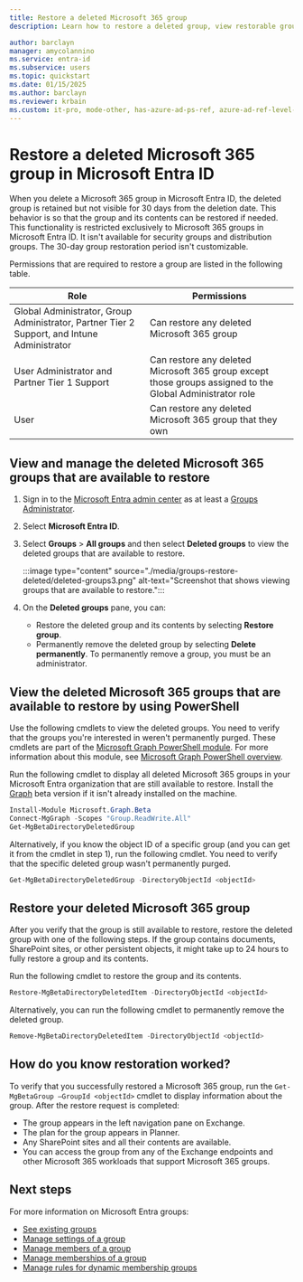 ```yaml
---
title: Restore a deleted Microsoft 365 group
description: Learn how to restore a deleted group, view restorable groups, and permanently delete a group in Microsoft Entra ID.

author: barclayn
manager: amycolannino
ms.service: entra-id
ms.subservice: users
ms.topic: quickstart
ms.date: 01/15/2025
ms.author: barclayn
ms.reviewer: krbain
ms.custom: it-pro, mode-other, has-azure-ad-ps-ref, azure-ad-ref-level-one-done
---
```

# Restore a deleted Microsoft 365 group in Microsoft Entra ID

When you delete a Microsoft 365 group in Microsoft Entra ID, the deleted group is retained but not visible for 30 days from the deletion date. This behavior is so that the group and its contents can be restored if needed. This functionality is restricted exclusively to Microsoft 365 groups in Microsoft Entra ID. It isn't available for security groups and distribution groups. The 30-day group restoration period isn't customizable.

Permissions that are required to restore a group are listed in the following table.

Role | Permissions
--------- | ---------
Global Administrator, Group Administrator, Partner Tier 2 Support, and Intune Administrator | Can restore any deleted Microsoft 365 group
User Administrator and Partner Tier 1 Support | Can restore any deleted Microsoft 365 group except those groups assigned to the Global Administrator role
User | Can restore any deleted Microsoft 365 group that they own

## View and manage the deleted Microsoft 365 groups that are available to restore

1. Sign in to the [Microsoft Entra admin center](https://entra.microsoft.com) as at least a [Groups Administrator](~/identity/role-based-access-control/permissions-reference.md#groups-administrator).
1. Select **Microsoft Entra ID**.
1. Select **Groups** > **All groups** and then select **Deleted groups** to view the deleted groups that are available to restore.

   :::image type="content" source="./media/groups-restore-deleted/deleted-groups3.png" alt-text="Screenshot that shows viewing groups that are available to restore.":::

1. On the **Deleted groups** pane, you can:

   - Restore the deleted group and its contents by selecting **Restore group**.
   - Permanently remove the deleted group by selecting **Delete permanently**. To permanently remove a group, you must be an administrator.

## View the deleted Microsoft 365 groups that are available to restore by using PowerShell

Use the following cmdlets to view the deleted groups. You need to verify that the groups you're interested in weren't permanently purged. These cmdlets are part of the [Microsoft Graph PowerShell module](/powershell/microsoftgraph/installation?view=graph-powershell-1.0&preserve-view=true). For more information about this module, see [Microsoft Graph PowerShell overview](/powershell/microsoftgraph/overview?view=graph-powershell-1.0&preserve-view=true).

Run the following cmdlet to display all deleted Microsoft 365 groups in your Microsoft Entra organization that are still available to restore. Install the [Graph](/powershell/microsoftgraph/installation?view=graph-powershell-1.0&preserve-view=true) beta version if it isn't already installed on the machine.

```powershell
Install-Module Microsoft.Graph.Beta
Connect-MgGraph -Scopes "Group.ReadWrite.All"
Get-MgBetaDirectoryDeletedGroup
```

Alternatively, if you know the object ID of a specific group (and you can get it from the cmdlet in step 1), run the following cmdlet. You need to verify that the specific deleted group wasn't permanently purged.

```powershell
Get-MgBetaDirectoryDeletedGroup -DirectoryObjectId <objectId>
```

## Restore your deleted Microsoft 365 group

After you verify that the group is still available to restore, restore the deleted group with one of the following steps. If the group contains documents, SharePoint sites, or other persistent objects, it might take up to 24 hours to fully restore a group and its contents.

Run the following cmdlet to restore the group and its contents.

```powershell    
Restore-MgBetaDirectoryDeletedItem -DirectoryObjectId <objectId>
``` 

Alternatively, you can run the following cmdlet to permanently remove the deleted group.

```powershell
Remove-MgBetaDirectoryDeletedItem -DirectoryObjectId <objectId>
```

## How do you know restoration worked?

To verify that you successfully restored a Microsoft 365 group, run the `Get-MgBetaGroup –GroupId <objectId>` cmdlet to display information about the group. After the restore request is completed:

- The group appears in the left navigation pane on Exchange.
- The plan for the group appears in Planner.
- Any SharePoint sites and all their contents are available.
- You can access the group from any of the Exchange endpoints and other Microsoft 365 workloads that support Microsoft 365 groups.

## Next steps

For more information on Microsoft Entra groups:

* [See existing groups](~/fundamentals/groups-view-azure-portal.md)
* [Manage settings of a group](/entra/fundamentals/how-to-manage-groups)
* [Manage members of a group](/entra/fundamentals/how-to-manage-groups)
* [Manage memberships of a group](/entra/fundamentals/how-to-manage-groups)
* [Manage rules for dynamic membership groups](groups-dynamic-membership.md)
